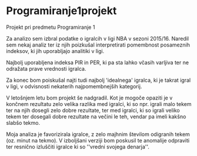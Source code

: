 # Programiranje1projekt

Projekt pri predmetu Programiranje 1

Za analizo sem izbral podatke o igralcih v ligi NBA v sezoni 2015/16.
Naredil sem nekaj analiz ter iz njih poizkušal interpretirati pomembnost posameznih indeksov, 
ki jih uporabljajo analitiki v ligi.

Najbolj uporabljena indeksa PIR in PER, ki pa sta lahko včasih varljiva ter ne odražata prave vrednosti igralca.

Za konec bom poiskušal najti tudi najbolj 'idealnega' igralca, ki je takrat igral v ligi, 
v odvisnosti nekaterih najpomembnejših kategorij.

V letošnjem letu bom projekt še nadgradil. Kot je mogoče opaziti je v končnem rezultatu zelo velika razlika med igralci, ki so npr. igrali malo tekem ter na njih dosegli zelo dobre rezultate, ter med igralci, ki so igrali veliko tekem ter dosegali dobre rezultate na večini le teh, vendar pa imeli kakšno slabšo tekmo. 

Moja analiza je favorizirala igralce, z zelo majhnim številom odigranih tekem (oz. minut na tekmo). V izboljšani verziji bom poskusil te anomalije odpraviti ter resnično izluščiti igralce ki so ''vredni svojega denarja''.


